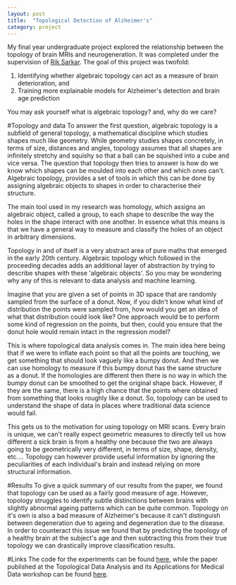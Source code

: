 ```yaml
---
layout: post
title:  "Topological Detection of Alzheimer's"
category: project
---
```


My final year undergraduate project explored the relationship between the topology of brain MRIs and neurogeneration. It was completed under the supervision of [Rik Sarkar](https://homepages.inf.ed.ac.uk/rsarkar/). The goal of this project was twofold:
1. Identifying whether algebraic topology can act as a measure of brain deterioration, and
2. Training more explainable models for Alzheimer's detection and brain age prediction

You may ask yourself what is algebraic topology? and, why do we care?

#Topology and data
To answer the first question, algebraic topology is a subfield of general topology, a mathematical discipline which studies shapes much like geometry. While geometry studies shapes concretely, in terms of size, distances and angles, topology assumes that all shapes are infinitely stretchy and squishy so that a ball can be squished into a cube and vice versa. The question that topology then tries to answer is how do we know which shapes can be moulded into each other and which ones can't. Algebraic topology, provides a set of tools in which this can be done by assigning algebraic objects to shapes in order to characterise their structure.

The main tool used in my research was homology, which assigns an algebraic object, called a group, to each shape to describe the way the holes in the shape interact with one another. In essence what this means is that we have a general way to measure and classify the holes of an object in arbitrary dimensions.

Topology in and of itself is a very abstract area of pure maths that emerged in the early 20th century. Algebraic topology which followed in the proceeding decades adds an additional layer of abstraction by trying to describe shapes with these 'algebraic objects'. So you may be wondering why any of this is relevant to data analysis and machine learning.

Imagine that you are given a set of points in 3D space that are randomly sampled from the surface of a donut. Now, if you didn't know what kind of distribution the points were sampled from, how would you get an idea of what that distribution could look like? One approach would be to perform some kind of regression on the points, but then, could you ensure that the donut hole would remain intact in the regression model?

This is where topological data analysis comes in. The main idea here being that if we were to inflate each point so that all the points are touching, we get something that should look vaguely like a bumpy donut. And then we can use homology to measure if this bumpy donut has the same structure as a donut. If the homologies are different then there is no way in which the bumpy donut can be smoothed to get the original shape back. However, if they are the same, there is a high chance that the points where obtained from something that looks roughly like a donut. So, topology can be used to understand the shape of data in places where traditional data science would fail.

This gets us to the motivation for using topology on MRI scans. Every brain is unique, we can't really expect geometric measures to directly tell us how different a sick brain is from a healthy one because the two are always going to be geometrically very different, in terms of size, shape, density, etc.... Topology can however provide useful information by ignoring the peculiarities of each individual's brain and instead relying on more structural information.

#Results
To give a quick summary of our results from the paper, we found that topology can be used as a fairly good measure of age. However, topology struggles to identify subtle distinctions between brains with slightly abnormal ageing patterns which can be quite common. Topology on it's own is also a bad measure of Alzheimer's because it can't distinguish between degeneration due to ageing and degeneration due to the disease. In order to counteract this issue we found that by predicting the topology of a healthy brain at the subject's age and then subtracting this from their true topology we can drastically improve classification results.

#Links
The code for the experiments can be found [here](https://github.com/ameertg/BrainAgingTDA), while the paper published at the Topological Data Analysis and its Applications for Medical Data workshop can be found [here](https://link.springer.com/chapter/10.1007/978-3-030-87444-5_12).
